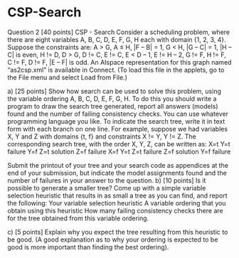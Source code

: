 # CSP-Search
Question 2 [40 points] CSP - Search 
Consider a scheduling problem, where there are eight variables A, B, C, D, E, F, G, H each with domain {1, 2, 3, 4}. Suppose the constraints are: A > G, A ≤ H, |F – B| = 1, G < H, |G – C| = 1, |H – C| is even, H != D, D > G, D != C, E != C, E < D – 1, E != H – 2, G != F, H != F, C != F, D != F, |E – F| is odd. 
An AIspace representation for this graph named “as2csp.xml” is available in Connect. (To load this file in the applets, go to the File menu and select Load from File.) 

a) [25 points] Show how search can be used to solve this problem, using the variable ordering A, B, C, D, E, F, G, H. To do this you should write a program to draw the search tree generated, report all answers (models) found and the number of failing consistency checks. You can use whatever programming language you like. 
To indicate the search tree, write it in text form with each branch on one line. For example, suppose we had variables X, Y and Z with domains {t, f} and constraints X != Y, Y != Z. The corresponding search tree, with the order X, Y, Z, can be written as: 
X=t Y=t failure 
Y=f Z=t solution 
Z=f failure 
X=f Y=t Z=t failure 
Z=f solution 
Y=f failure 



Submit the printout of your tree and your search code as appendices at the end of your submission, but indicate the model assignments found and the number of failures in your answer to the question. 
b) [10 points] Is it possible to generate a smaller tree? Come up with a simple variable selection heuristic that results in as small a tree as you can find, and report the following: 
Your variable selection heuristic 
A variable ordering that you obtain using this heuristic 
How many failing consistency checks there are for the tree obtained from this variable ordering. 

c) [5 points] Explain why you expect the tree resulting from this heuristic to be good. (A good explanation as to why your ordering is expected to be good is more important than finding the best ordering).  

